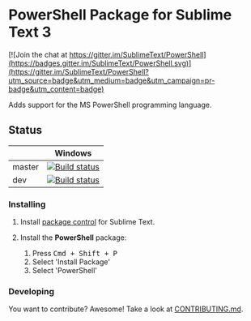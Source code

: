 # PowerShell Package for Sublime Text 3

[![Join the chat at https://gitter.im/SublimeText/PowerShell](https://badges.gitter.im/SublimeText/PowerShell.svg)](https://gitter.im/SublimeText/PowerShell?utm_source=badge&utm_medium=badge&utm_campaign=pr-badge&utm_content=badge)

Adds support for the MS PowerShell programming language.


## Status

|         |Windows |
|---------|:------:|
|master|[![Build status](https://ci.appveyor.com/api/projects/status/fgbrealw58sd8ado/branch/master?svg=true)](https://ci.appveyor.com/project/guillermooo/powershell/branch/master)|
|dev|[![Build status](https://ci.appveyor.com/api/projects/status/fgbrealw58sd8ado/branch/dev?svg=true)](https://ci.appveyor.com/project/guillermooo/powershell/branch/dev)|



### Installing

1. Install [package control][package_control] for Sublime Text.
1. Install the **PowerShell** package:

	1. Press <kbd>Cmd + Shift + P</kbd>
	1. Select 'Install Package'
	1. Select 'PowerShell'


### Developing

You want to contribute? Awesome! Take a look at [CONTRIBUTING.md](CONTRIBUTING.md).


[package_control]: https://sublime.wbond.net/installation
